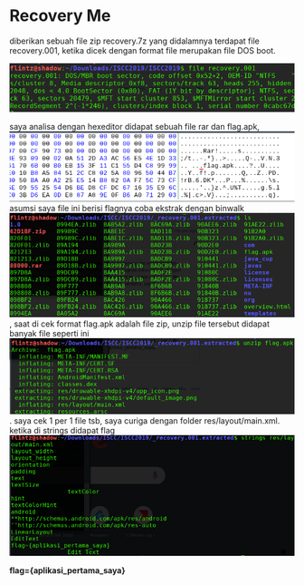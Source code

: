 # Recovery Me
diberikan sebuah file zip recovery.7z
yang didalamnya terdapat file recovery.001, ketika dicek dengan format file merupakan file DOS boot.

<img src="../img/1.png"/>

saya analisa dengan hexeditor didapat sebuah file rar dan flag.apk, <img src="../img/5.png"/> 
asumsi saya file ini berisi flagnya 
coba ekstrak dengan binwalk 
<img src="../img/2.png"/>,
saat di cek format flag.apk adalah file zip, unzip file tersebut didapat banyak file seperti ini
<img src="../img/3.png"/>. 
saya cek 1 per 1 file tsb, saya curiga dengan folder res/layout/main.xml. 
ketika di strings didapat flag 
<img src="../img/4.png"/>  

**flag={aplikasi_pertama_saya}**
 
